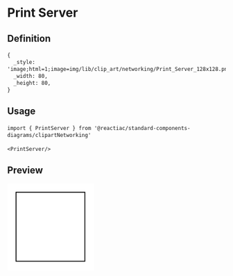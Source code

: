 # Print Server

## Definition

```
{
  _style: 'image;html=1;image=img/lib/clip_art/networking/Print_Server_128x128.pngstrokeColor=none;',
  _width: 80,
  _height: 80,
}
```

## Usage

```
import { PrintServer } from '@reactiac/standard-components-diagrams/clipartNetworking'

<PrintServer/>
```

## Preview

<img src="./print-server.png" width="200"/>
